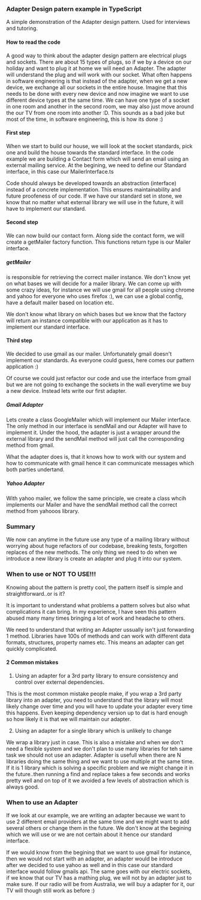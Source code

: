 ### Adapter Design patern example in TypeScript

A simple demonstration of the Adapter design pattern. Used for interviews and tutoring.

#### How to read the code
A good way to think about the adapter design pattern are electrical plugs and sockets. There are about 15 types of plugs, so if we by a device on our holiday and want to plug it at home we will need an Adapter. The adapter will understand the plug and will work with our socket. What often happens in software engineering is that instead of the adapter, when we get a new device, we exchange all our sockets in the entire house. Imagine that this needs to be done with every new device and now imagine we want to use different device types at the same time. We can have one type of a socket in one room and another in the second room, we may also just move around the our TV from one room into another :D. This sounds as a bad joke but most of the time, in software engineering, this is how its done :)

#### First step
When we start to build our house, we will look at the socket standards, pick one and build the house towards the standard interface. In the code example we are building a Contact form which will send an email using an external mailing service. At the begining, we need to define our Standard interface, in this case our MailerInterface.ts 

Code should always be developed towards an abstraction (interface) instead of a concrete implementation. This ensures maintainability and future proofeness of our code. If we have our standard set in stone, we know that no matter what external library we will use in the future, it will have to implement our standard.

#### Second step
We can now build our contact form. Along side the contact form, we will create a getMailer factory function. This functions return type is our Mailer interface.

##### getMailer
is responsible for retrieving the correct mailer instance. We don't know yet on what bases we will decide for a mailer library. We can come up with some crazy ideas, for instance we will use gmail for all people using chrome and yahoo for everyone who uses firefox :), we can use a global config, have a default mailer based on location etc. 

We don't know what library on which bases but we know that the factory will return an instance compatible with our application as it has to implement our standard interface.

#### Third step
We decided to use gmail as our mailer. Unfortunately gmail doesn't implement our standards. As everyone could guess, here comes our pattern application :) 

Of course we could just refactor our code and use the interface from gmail but we are not going to exchange the sockets in the wall everytime we buy a new device. Instead lets write our first adapter.

##### Gmail Adapter
Lets create a class GoogleMailer which will implement our Mailer interface. The only method in our interface is sendMail and our Adapter will have to implement it. Under the hood, the adapter is just a wrapper around the external library and the sendMail method will just call the corresponding method from gmail. 

What the adapter does is, that it knows how to work with our system and how to communicate with gmail hence it can communicate messages which both parties undertand.

##### Yahoo Adapter
With yahoo mailer, we follow the same principle, we create a class whcih implements our Mailer and have the sendMail method call the correct method from yahooos library.

### Summary

We now can anytime in the future use any type of a mailing library without worrying about huge refactors of our codebase, breaking tests, forgotten replaces of the new methods. The only thing we need to do when we introduce a new library is create an adapter and plug it into our system.

### When to use or NOT TO USE!!!
Knowing about the pattern is pretty cool, the pattern itself is simple and straightforward..or is it? 

It is important to understand what problems a pattern solves but also what complications it can bring. In my experience, I have seen this pattern abused many many times bringing a lot of work and headache to others.

We need to understand that writing an Adapter ussually isn't just forwarding 1 method. Libraries have 100s of methods and can work with different data formats, structures, property names etc. This means an adapter can get quickly complicated.

#### 2 Common mistakes
1. Using an adapter for a 3rd party library to ensure consistency and control over external dependencies.

This is the most common mistake people make, if you wrap a 3rd party library into an adapter, you need to understand that the library will most likely change over time and you will have to update your adapter every time this happens. Even keeping dependency version up to dat is hard enough so how likely it is that we will maintain our adapter.

2. Using an adapter for a single library which is unlikely to change

We wrap a library just in case. This is also a mistake and when we don't need a flexible system and we don't plan to use many libraries for teh same task we should not use an adapter. Adapter is usefull when there are N libraries doing the same thing and we want to use multiple at the same time. If it is 1 library which is solving a specific problem and we might change it in the future..then running a find and replace takes a few seconds and works pretty well and on top of it we avoided a few levels of abstraction which is always good.

### When to use an Adapter

If we look at our example, we are writing an adapter because we want to use 2 different email providers at the same time and we might want to add several others or change them in the future. We don't know at the begining which we will use or we are not certain about it hence our standard interface.

If we would know from the begining that we want to use gmail for instance, then we would not start with an adapter, an adapter would be introduce after we decided to use yahoo as well and in this case our standard interface would follow gmails api. The same goes with our electric sockets, if we know that our TV has a mathing plug, we will not by an adapter just to make sure. If our radio will be from Australia, we will buy a adapter for it, our TV will though still work as before :)
